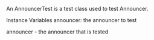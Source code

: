 An AnnouncerTest is a test class used to test Announcer.Instance Variables	announcer:		<Announcer>  the announcer to testannouncer	- the announcer that is tested